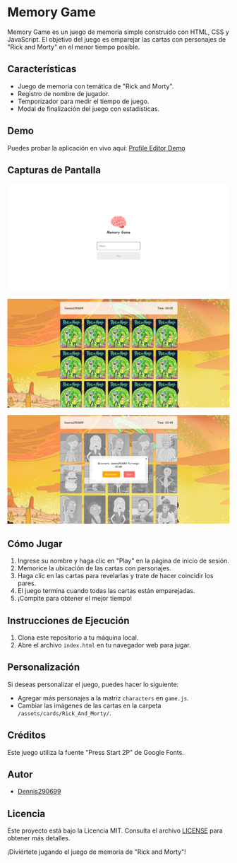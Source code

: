 # Memory Game

Memory Game es un juego de memoria simple construido con HTML, CSS y JavaScript. El objetivo del juego es emparejar las cartas con personajes de "Rick and Morty" en el menor tiempo posible.

## Características

- Juego de memoria con temática de "Rick and Morty".
- Registro de nombre de jugador.
- Temporizador para medir el tiempo de juego.
- Modal de finalización del juego con estadísticas.

## Demo

Puedes probar la aplicación en vivo aquí: [Profile Editor Demo](https://memory-game-nine-xi.vercel.app/)

## Capturas de Pantalla

![Inicio de Sesión](./assets/screenshots/login.png)

![Juego en Progreso](./assets/screenshots/game.png)

![Modal de Finalización](./assets/screenshots/finish_game.png)

## Cómo Jugar

1. Ingrese su nombre y haga clic en "Play" en la página de inicio de sesión.
2. Memorice la ubicación de las cartas con personajes.
3. Haga clic en las cartas para revelarlas y trate de hacer coincidir los pares.
4. El juego termina cuando todas las cartas están emparejadas.
5. ¡Compite para obtener el mejor tiempo!

## Instrucciones de Ejecución

1. Clona este repositorio a tu máquina local.
2. Abre el archivo `index.html` en tu navegador web para jugar.

## Personalización

Si deseas personalizar el juego, puedes hacer lo siguiente:

- Agregar más personajes a la matriz `characters` en `game.js`.
- Cambiar las imágenes de las cartas en la carpeta `/assets/cards/Rick_And_Morty/`.

## Créditos

Este juego utiliza la fuente "Press Start 2P" de Google Fonts.

## Autor

- [Dennis290699](https://github.com/Dennis290699)
## Licencia

Este proyecto está bajo la Licencia MIT. Consulta el archivo [LICENSE](LICENSE) para obtener más detalles.

¡Diviértete jugando el juego de memoria de "Rick and Morty"!

